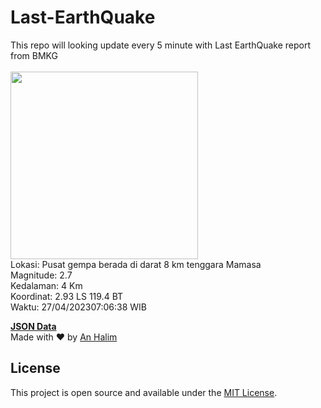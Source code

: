 # Last-EarthQuake
This repo will looking update every 5 minute with Last EarthQuake report from BMKG
<br>
<br>
<img src="https://ews.bmkg.go.id/TEWS/data/20230427070638.mmi.jpg?41688hio29rflnve46hghhj" width="300"/>
<br>
Lokasi: Pusat gempa berada di darat 8 km tenggara Mamasa <br>
Magnitude: 2.7 <br>
Kedalaman: 4 Km <br>
Koordinat: 2.93 LS 119.4 BT <br>
Waktu: 27/04/202307:06:38 WIB <br>

<a href="./data/data.json">**JSON Data**</a>
<br>
Made with ❤️ by <a href="https://github.com/an-halim">An Halim</a>
## License

This project is open source and available under the [MIT License](LICENSE).

